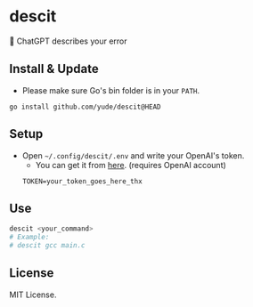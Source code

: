# descit
🤩 ChatGPT describes your error 

## Install & Update
* Please make sure Go's bin folder is in your `PATH`.
```
go install github.com/yude/descit@HEAD
```

## Setup
* Open `~/.config/descit/.env` and write your OpenAI's token.
    * You can get it from [here](https://platform.openai.com/account/api-keys). (requires OpenAI account)
    ```
    TOKEN=your_token_goes_here_thx
    ```

## Use
```bash
descit <your_command>
# Example:
# descit gcc main.c
```

## License
MIT License.